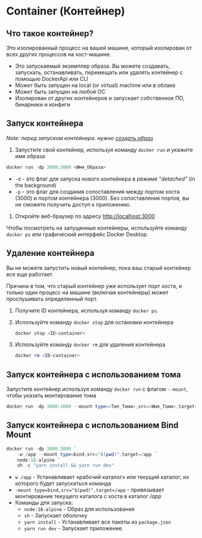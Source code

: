 # Container (Контейнер)

## Что такое контейнер?

Это изолированный процесс на вашей машине, который изолирован от всех других процессов на хост-машине.

- Это запускаемый экземпляр образа. Вы можете создавать, запускать, останавливать, перемещать или удалять контейнер с помощью DockerApi или CLI
- Может быть запущен на local (or virtual) machine или в облаке
- Может быть запущен на любой ОС
- Изолирован от других контейнеров и запускает собственное ПО, бинарники и конфиги

## Запуск контейнера

*Note: перед запуском контейнера. нужно [создать образ](Image%20(Образ).md)*

1. Запустите свой контейнер, используя команду `docker run` и укажите имя образа

```powershell
docker run -dp 3000:3000 <Имя_Образа>
```

- `-d` - это флаг для запуска нового контейнера в режиме “*detached”* (in the background)
- `-p` - это флаг для создания сопоставления между портом хоста (3000) и портом контейнера (3000). Без сопоставления портов, вы не сможете получить доступ к приложению.
1. Откройте веб-браузер по адресу [http://localhost:3000](http://localhost:3000/)

Чтобы посмотреть на запущенные контейнеры, используйте команду `docker ps` или графический интерфейс Docker Desktop.

## Удаление контейнера

Вы не можете запустить новый контейнер, пока ваш старый контейнер все еще работает.

Причина в том, что старый контейнер уже использует порт хоста, и только один процесс на машине (включая контейнеры) может прослушивать определенный порт.

1. Получите ID контейнера, используя команду `docker ps`.
2. Используйте команду `docker stop` для остановки контейнера
    
    ```powershell
    docker stop <ID-container>
    ```
    
3. Используйте команду `docker rm` для удаления контейнера
    
    ```powershell
    docker rm <ID-container>
    ```
    

## Запуск контейнера с использованием тома

Запустите контейнер используя команду `docker run` с флагом `--mount`, чтобы указать монтирование тома

```powershell
docker run -dp 3000:3000 --mount type=<Тип_Тома>,src=<Имя_Тома>,target=<Путь_Монтирования> <Имя_Образа>
```

## Запуск контейнера с использованием Bind Mount

```powershell
docker run -dp 3000:3000 `
    -w /app --mount type=bind,src="$(pwd)",target=/app `
    node:18-alpine `
    sh -c "yarn install && yarn run dev"
```

- `w /app` - Устанавливает «рабочий каталог» или текущий каталог, из которого будет запускаться команда
- `-mount type=bind,src="$(pwd)",target=/app` - привязывает монтирование текущего каталога с хоста в каталог */app*
- Команды для запуска:
    - `node:18-alpine` - Образ для использования
    - `sh` - Запускает оболочку
    - `yarn install` - Устанавливает все пакеты из `package.json`
    - `yarn run dev` - Запускает приложение.